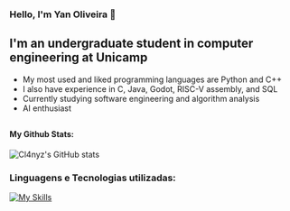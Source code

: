 
### Hello, I'm Yan Oliveira 👋

## I'm an undergraduate student in computer engineering at Unicamp
* My most used and liked programming languages are Python and C++
* I also have experience in C, Java, Godot, RISC-V assembly, and SQL
* Currently studying software engineering and algorithm analysis
* AI enthusiast

##
#### My Github Stats:

![Cl4nyz's GitHub stats](https://github-readme-stats.vercel.app/api?username=Cl4nyz&show_icons=true&theme=moltack&locale&hide_border=true&hide)

### Linguagens e Tecnologias utilizadas:
[![My Skills](https://skillicons.dev/icons?i=python,cpp,java,godot,git,postgres&perline=8)](https://skillicons.dev)
